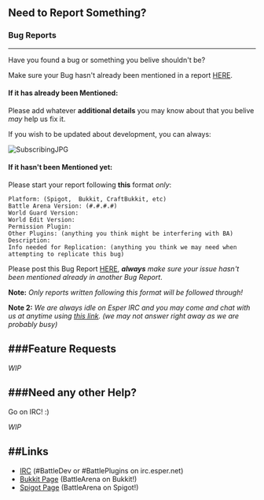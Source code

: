 ## Need to Report Something?

### Bug Reports
------------
Have you found a bug or something you belive shouldn't be?

Make sure your Bug hasn't already been mentioned in a report [HERE](https://github.com/BattlePluginsDev/BattleArena/issues/).

#### If it has already been Mentioned:

Please add whatever **additional details** you may know about that you belive *may* help us fix it.

If you wish to be updated about development, you can always:

![SubscribingJPG](http://i.imgur.com/4UGlfAV.png "Subscribing to Report")

#### If it hasn't been Mentioned yet:

Please start your report following **this** format *only*:

```
Platform: (Spigot,  Bukkit, CraftBukkit, etc)
Battle Arena Version: (#.#.#.#)
World Guard Version:
World Edit Version:
Permission Plugin:
Other Plugins: (anything you think might be interfering with BA)
Description:
Info needed for Replication: (anything you think we may need when attempting to replicate this bug)
```

Please post this Bug Report [HERE](https://github.com/BattlePluginsDev/BattleArena/issues/new), _**always** make sure your issue hasn't been mentioned already in another Bug Report_.

**Note:** _Only reports written following this format will be followed through!_

**Note 2:** _We are always idle on Esper IRC and you may come and chat with us at anytime using [this link](http://irc.battleplugins.org/Git). (we may not answer right away as we are probably busy)_

###Feature Requests
------------

*WIP*

###Need any other Help?
------------

Go on IRC! :)

*WIP*

##Links
------------
* [IRC](http://irc.battleplugins.org/Git) (#BattleDev or #BattlePlugins on irc.esper.net)
* [Bukkit Page](http://dev.bukkit.org/bukkit-plugins/battlearena2/) (BattleArena on Bukkit!)
* [Spigot Page](http://spigotmc.org/resources/battle-arena.2164/) (BattleArena on Spigot!)
